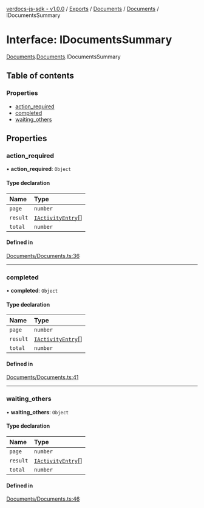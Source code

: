 [verdocs-js-sdk - v1.0.0](../README.md) / [Exports](../modules.md) / [Documents](../modules/Documents.md) / [Documents](../modules/Documents.Documents-1.md) / IDocumentsSummary

# Interface: IDocumentsSummary

[Documents](../modules/Documents.md).[Documents](../modules/Documents.Documents-1.md).IDocumentsSummary

## Table of contents

### Properties

- [action_required](Documents.Documents-1.IDocumentsSummary.md#action_required)
- [completed](Documents.Documents-1.IDocumentsSummary.md#completed)
- [waiting_others](Documents.Documents-1.IDocumentsSummary.md#waiting_others)

## Properties

### action\_required

• **action\_required**: `Object`

#### Type declaration

| Name | Type |
| :------ | :------ |
| `page` | `number` |
| `result` | [`IActivityEntry`](Documents.Documents-1.IActivityEntry.md)[] |
| `total` | `number` |

#### Defined in

[Documents/Documents.ts:36](https://github.com/Verdocs/js-sdk/blob/cfc4bfe/src/Documents/Documents.ts#L36)

___

### completed

• **completed**: `Object`

#### Type declaration

| Name | Type |
| :------ | :------ |
| `page` | `number` |
| `result` | [`IActivityEntry`](Documents.Documents-1.IActivityEntry.md)[] |
| `total` | `number` |

#### Defined in

[Documents/Documents.ts:41](https://github.com/Verdocs/js-sdk/blob/cfc4bfe/src/Documents/Documents.ts#L41)

___

### waiting\_others

• **waiting\_others**: `Object`

#### Type declaration

| Name | Type |
| :------ | :------ |
| `page` | `number` |
| `result` | [`IActivityEntry`](Documents.Documents-1.IActivityEntry.md)[] |
| `total` | `number` |

#### Defined in

[Documents/Documents.ts:46](https://github.com/Verdocs/js-sdk/blob/cfc4bfe/src/Documents/Documents.ts#L46)
